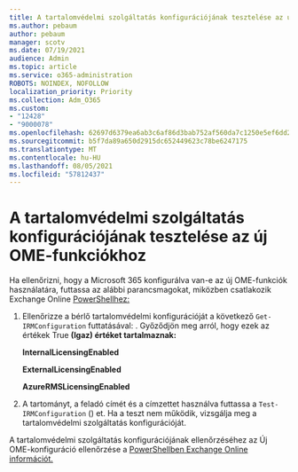 ```yaml
---
title: A tartalomvédelmi szolgáltatás konfigurációjának tesztelése az új OME-funkciókhoz
ms.author: pebaum
author: pebaum
manager: scotv
ms.date: 07/19/2021
audience: Admin
ms.topic: article
ms.service: o365-administration
ROBOTS: NOINDEX, NOFOLLOW
localization_priority: Priority
ms.collection: Adm_O365
ms.custom:
- "12428"
- "9000078"
ms.openlocfilehash: 62697d6379ea6ab3c6af86d3bab752af560da7c1250e5ef6dd2a3eae8023a05e
ms.sourcegitcommit: b5f7da89a650d2915dc652449623c78be6247175
ms.translationtype: MT
ms.contentlocale: hu-HU
ms.lasthandoff: 08/05/2021
ms.locfileid: "57812437"
---
```

# <a name="test-irm-configuration-for-new-ome-capabilities"></a>A tartalomvédelmi szolgáltatás konfigurációjának tesztelése az új OME-funkciókhoz

Ha ellenőrizni, hogy a Microsoft 365 konfigurálva van-e az új OME-funkciók használatára, futtassa az alábbi parancsmagokat, miközben csatlakozik Exchange Online [PowerShellhez:](/powershell/exchange/exchange-online-powershell)


1. Ellenőrizze a bérlő tartalomvédelmi konfigurációját a következő `Get-IRMConfiguration` futtatásával: . Győződjön meg arról, hogy ezek az értékek True **(Igaz) értéket tartalmaznak:**
    
    **InternalLicensingEnabled**
    
    **ExternalLicensingEnabled**
    
    **AzureRMSLicensingEnabled**

2. A tartományt, a feladó címét és a címzettet használva futtassa a `Test-IRMConfiguration` () et. Ha a teszt nem működik, vizsgálja meg a tartalomvédelmi szolgáltatás konfigurációját.

A tartalomvédelmi szolgáltatás konfigurációjának ellenőrzéséhez az Új OME-konfiguráció ellenőrzése a [PowerShellben Exchange Online információt.](/microsoft-365/compliance/set-up-new-message-encryption-capabilities#verify-new-ome-configuration-in-exchange-online-powershell)